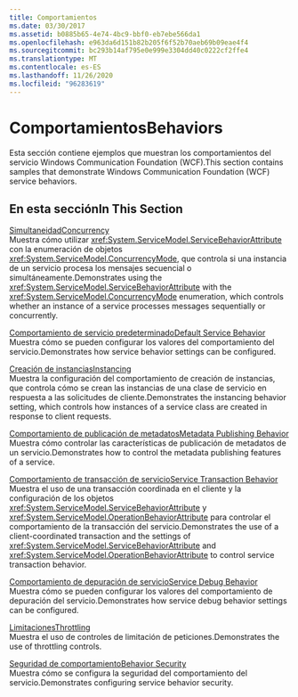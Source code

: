```yaml
---
title: Comportamientos
ms.date: 03/30/2017
ms.assetid: b0885b65-4e74-4bc9-bbf0-eb7ebe566da1
ms.openlocfilehash: e963da6d151b82b205f6f52b70aeb69b09eae4f4
ms.sourcegitcommit: bc293b14af795e0e999e3304dd40c0222cf2ffe4
ms.translationtype: MT
ms.contentlocale: es-ES
ms.lasthandoff: 11/26/2020
ms.locfileid: "96283619"
---
```

# <a name="behaviors"></a><span data-ttu-id="3014c-102">Comportamientos</span><span class="sxs-lookup"><span data-stu-id="3014c-102">Behaviors</span></span>

<span data-ttu-id="3014c-103">Esta sección contiene ejemplos que muestran los comportamientos del servicio Windows Communication Foundation (WCF).</span><span class="sxs-lookup"><span data-stu-id="3014c-103">This section contains samples that demonstrate Windows Communication Foundation (WCF) service behaviors.</span></span>  
  
## <a name="in-this-section"></a><span data-ttu-id="3014c-104">En esta sección</span><span class="sxs-lookup"><span data-stu-id="3014c-104">In This Section</span></span>  

 [<span data-ttu-id="3014c-105">Simultaneidad</span><span class="sxs-lookup"><span data-stu-id="3014c-105">Concurrency</span></span>](concurrency.md)  
 <span data-ttu-id="3014c-106">Muestra cómo utilizar <xref:System.ServiceModel.ServiceBehaviorAttribute> con la enumeración de objetos <xref:System.ServiceModel.ConcurrencyMode>, que controla si una instancia de un servicio procesa los mensajes secuencial o simultáneamente.</span><span class="sxs-lookup"><span data-stu-id="3014c-106">Demonstrates using the <xref:System.ServiceModel.ServiceBehaviorAttribute> with the <xref:System.ServiceModel.ConcurrencyMode> enumeration, which controls whether an instance of a service processes messages sequentially or concurrently.</span></span>  
  
 [<span data-ttu-id="3014c-107">Comportamiento de servicio predeterminado</span><span class="sxs-lookup"><span data-stu-id="3014c-107">Default Service Behavior</span></span>](default-service-behavior.md)  
 <span data-ttu-id="3014c-108">Muestra cómo se pueden configurar los valores del comportamiento del servicio.</span><span class="sxs-lookup"><span data-stu-id="3014c-108">Demonstrates how service behavior settings can be configured.</span></span>  
  
 [<span data-ttu-id="3014c-109">Creación de instancias</span><span class="sxs-lookup"><span data-stu-id="3014c-109">Instancing</span></span>](instancing.md)  
 <span data-ttu-id="3014c-110">Muestra la configuración del comportamiento de creación de instancias, que controla cómo se crean las instancias de una clase de servicio en respuesta a las solicitudes de cliente.</span><span class="sxs-lookup"><span data-stu-id="3014c-110">Demonstrates the instancing behavior setting, which controls how instances of a service class are created in response to client requests.</span></span>  
  
 [<span data-ttu-id="3014c-111">Comportamiento de publicación de metadatos</span><span class="sxs-lookup"><span data-stu-id="3014c-111">Metadata Publishing Behavior</span></span>](metadata-publishing-behavior.md)  
 <span data-ttu-id="3014c-112">Muestra cómo controlar las características de publicación de metadatos de un servicio.</span><span class="sxs-lookup"><span data-stu-id="3014c-112">Demonstrates how to control the metadata publishing features of a service.</span></span>  
  
 [<span data-ttu-id="3014c-113">Comportamiento de transacción de servicio</span><span class="sxs-lookup"><span data-stu-id="3014c-113">Service Transaction Behavior</span></span>](service-transaction-behavior.md)  
 <span data-ttu-id="3014c-114">Muestra el uso de una transacción coordinada en el cliente y la configuración de los objetos <xref:System.ServiceModel.ServiceBehaviorAttribute> y <xref:System.ServiceModel.OperationBehaviorAttribute> para controlar el comportamiento de la transacción del servicio.</span><span class="sxs-lookup"><span data-stu-id="3014c-114">Demonstrates the use of a client-coordinated transaction and the settings of <xref:System.ServiceModel.ServiceBehaviorAttribute> and <xref:System.ServiceModel.OperationBehaviorAttribute> to control service transaction behavior.</span></span>  
  
 [<span data-ttu-id="3014c-115">Comportamiento de depuración de servicio</span><span class="sxs-lookup"><span data-stu-id="3014c-115">Service Debug Behavior</span></span>](service-debug-behavior.md)  
 <span data-ttu-id="3014c-116">Muestra cómo se pueden configurar los valores del comportamiento de depuración del servicio.</span><span class="sxs-lookup"><span data-stu-id="3014c-116">Demonstrates how service debug behavior settings can be configured.</span></span>  
  
 [<span data-ttu-id="3014c-117">Limitaciones</span><span class="sxs-lookup"><span data-stu-id="3014c-117">Throttling</span></span>](throttling.md)  
 <span data-ttu-id="3014c-118">Muestra el uso de controles de limitación de peticiones.</span><span class="sxs-lookup"><span data-stu-id="3014c-118">Demonstrates the use of throttling controls.</span></span>  
  
 [<span data-ttu-id="3014c-119">Seguridad de comportamiento</span><span class="sxs-lookup"><span data-stu-id="3014c-119">Behavior Security</span></span>](behavior-security.md)  
 <span data-ttu-id="3014c-120">Muestra cómo se configura la seguridad del comportamiento del servicio.</span><span class="sxs-lookup"><span data-stu-id="3014c-120">Demonstrates configuring service behavior security.</span></span>
